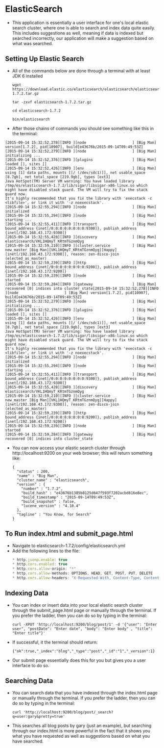 # ElasticSearch
* This application is essentially a user interface for one's local elastic search cluster, where one is able to search and index data quite easily. This includes suggestions as well, meaning if data is indexed but searched incorrectly, our application will make a suggestion based on what was searched.

## Setting Up Elastic Search
* All of the commands below are done through a terminal with at least JDK 6 installed 
  ```
  wget https://download.elastic.co/elasticsearch/elasticsearch/elasticsearch-1.7.2.tar.gz
  ```
  ```
  tar -zxvf elasticsearch-1.7.2.tar.gz
  ```
  ```
  cd elasticsearch-1.7.2
  ```
  ```
  bin/elasticsearch
  ```
* After those chains of commands you should see something like this in the terminal:
```
[2015-09-14 15:32:52,278][INFO ][node                     ] [Big Man] version[1.7.2], pid[10907], build[e43676b/2015-09-14T09:49:53Z]
[2015-09-14 15:32:52,279][INFO ][node                     ] [Big Man] initializing ...
[2015-09-14 15:32:52,376][INFO ][plugins                  ] [Big Man] loaded [], sites []
[2015-09-14 15:32:52,426][INFO ][env                      ] [Big Man] using [1] data paths, mounts [[/ (/dev/sdc1)]], net usable_space [8.7gb], net total_space [219.9gb], types [ext3]
Java HotSpot(TM) Server VM warning: You have loaded library /tmp/es/elasticsearch-1.7.2/lib/sigar/libsigar-x86-linux.so which might have disabled stack guard. The VM will try to fix the stack guard now.
It's highly recommended that you fix the library with 'execstack -c <libfile>', or link it with '-z noexecstack'.
[2015-09-14 15:32:55,294][INFO ][node                     ] [Big Man] initialized
[2015-09-14 15:32:55,294][INFO ][node                     ] [Big Man] starting ...
[2015-09-14 15:32:55,411][INFO ][transport                ] [Big Man] bound_address {inet[/0:0:0:0:0:0:0:0:9300]}, publish_address {inet[/192.168.43.172:9300]}
[2015-09-14 15:32:55,428][INFO ][discovery                ] [Big Man] elasticsearch/VKL1HQmyT_KRtmTGznmQyg
[2015-09-14 15:32:59,210][INFO ][cluster.service          ] [Big Man] new_master [Big Man][VKL1HQmyT_KRtmTGznmQyg][Happy][inet[/192.168.43.172:9300]], reason: zen-disco-join (elected_as_master)
[2015-09-14 15:32:59,239][INFO ][http                     ] [Big Man] bound_address {inet[/0:0:0:0:0:0:0:0:9200]}, publish_address {inet[/192.168.43.172:9200]}
[2015-09-14 15:32:59,239][INFO ][node                     ] [Big Man] started
[2015-09-14 15:32:59,284][INFO ][gateway                  ] [Big Man] recovered [0] indices into cluster_state[2015-09-14 15:32:52,278][INFO ][node                     ] [Big Man] version[1.7.2], pid[10907], build[e43676b/2015-09-14T09:49:53Z]
[2015-09-14 15:32:52,279][INFO ][node                     ] [Big Man] initializing ...
[2015-09-14 15:32:52,376][INFO ][plugins                  ] [Big Man] loaded [], sites []
[2015-09-14 15:32:52,426][INFO ][env                      ] [Big Man] using [1] data paths, mounts [[/ (/dev/sdc1)]], net usable_space [8.7gb], net total_space [219.9gb], types [ext3]
Java HotSpot(TM) Server VM warning: You have loaded library /tmp/es/elasticsearch-1.7.2/lib/sigar/libsigar-x86-linux.so which might have disabled stack guard. The VM will try to fix the stack guard now.
It's highly recommended that you fix the library with 'execstack -c <libfile>', or link it with '-z noexecstack'.
[2015-09-14 15:32:55,294][INFO ][node                     ] [Big Man] initialized
[2015-09-14 15:32:55,294][INFO ][node                     ] [Big Man] starting ...
[2015-09-14 15:32:55,411][INFO ][transport                ] [Big Man] bound_address {inet[/0:0:0:0:0:0:0:0:9300]}, publish_address {inet[/192.168.43.172:9300]}
[2015-09-14 15:32:55,428][INFO ][discovery                ] [Big Man] elasticsearch/VKL1HQmyT_KRtmTGznmQyg
[2015-09-14 15:32:59,210][INFO ][cluster.service          ] [Big Man] new_master [Big Man][VKL1HQmyT_KRtmTGznmQyg][Happy][inet[/192.168.43.172:9300]], reason: zen-disco-join (elected_as_master)
[2015-09-14 15:32:59,239][INFO ][http                     ] [Big Man] bound_address {inet[/0:0:0:0:0:0:0:0:9200]}, publish_address {inet[/192.168.43.172:9200]}
[2015-09-14 15:32:59,239][INFO ][node                     ] [Big Man] started
[2015-09-14 15:32:59,284][INFO ][gateway                  ] [Big Man] recovered [0] indices into cluster_state
```
* You can now access your elastic search cluster through http://localhost:9200 on your web browser; this will return something like:
  ```
  {
    "status" : 200,
    "name" : "Big Man",
    "cluster_name" : "elasticsearch",
    "version" : {
      "number" : "1.7.2",
      "build_hash" : "e43676b1385b8125d647f593f7202acbd816e8ec",
      "build_timestamp" : "2015-09-14T09:49:53Z",
      "build_snapshot" : false,
      "lucene_version" : "4.10.4"
    },
    "tagline" : "You Know, for Search"
  }
  ```

## To Run index.html and submit_page.html
* Navigate to elasticsearch-1.7.2/config/elasticsearch.yml
* Add the following lines to the file:
  ```javascript
  * http.jsonp.enable: true
  * http.cors.enabled: true
  * http.cors.allow-origin: "*"
  * http.cors.allow-methods: OPTIONS, HEAD, GET, POST, PUT, DELETE
  * http.cors.allow-headers: "X-Requested-With, Content-Type, Content-Length, X-User"
  ```
  
## Indexing Data
* You can index or insert data into your local elastic search cluster through the submit_page.html page or manually through the terminal. If you prefer the ladder, then you can do so by typing in the terminal:
  ```
  curl -XPUT 'http://localhost:9200/blog/post/1' -d '{"user": "Enter user", "postDate": "Enter date", "body": "Enter body" , "title": "Enter title"}'
  ```
* If successful, it the terminal should return:
  ```
  {"ok":true,"_index":"blog","_type":"post","_id":"1","_version":1}
  ```
* Our submit page essentially does this for you but gives you a user interface to do so.
  
## Searching Data
* You can search data that you have indexed through the index.html page or manually through the terminal. If you prefer the ladder, then you can do so by typing in the terminal:
  ```
  curl 'http://localhost:9200/blog/post/_search?q=user:gary&pretty=true'
  ```
* This searches all blog posts by gary (just an example), but searching through our index.html is more powerful in the fact that it shows you what you have requested as well as suggestions based on what you have searched.
